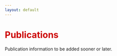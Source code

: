 ```yaml
---
layout: default
---
```


<h1 style="color: #cc0000;">Publications</h1>

Publication information to be added sooner or later.